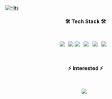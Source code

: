 <!--
**kakjzi/kakjzi** is a ✨ _special_ ✨ repository because its `README.md` (this file) appears on your GitHub profile.

Here are some ideas to get you started:

- 🔭 I’m currently working on ...
- 🌱 I’m currently learning ...
- 👯 I’m looking to collaborate on ...
- 🤔 I’m looking for help with ...
- 💬 Ask me about ...
- 📫 How to reach me: ...
- 😄 Pronouns: ...
- ⚡ Fun fact: ...
-->

[![Hits](https://hits.seeyoufarm.com/api/count/incr/badge.svg?url=https%3A%2F%2Fgithub.com%2Fkakjzi%2Fkakjzi.git&count_bg=%2379C83D&title_bg=%23555555&icon=&icon_color=%23E7E7E7&title=hits&edge_flat=false)](https://hits.seeyoufarm.com)

<h3 align="center"><b>🛠 Tech Stack 🛠</b></h3>
</br>
<p align="center">
<img src="https://img.shields.io/badge/.NET-512BD4?style=flat-square&logo=.NET&logoColor=White"></a> &nbsp
<img src="https://img.shields.io/badge/SSMS-CC2927?style=flat-square&logo=Microsoft SQL Server&logoColor=White"> 
<img src="https://img.shields.io/badge/HTML5-E34F26?style=flat-square&logo=HTML5&logoColor=white"/></a> &nbsp
<img src="https://img.shields.io/badge/CSS3-1572B6?style=flat-square&logo=CSS3&logoColor=white"/></a> &nbsp
<img src="https://img.shields.io/badge/JavaScript-F7DF1E?style=flat-square&logo=JavaScript&logoColor=white"/></a> &nbsp
<img src="https://img.shields.io/badge/Vue.js-#4FC08D?style=flat-square&logo=Vue.js&logoColor=white"/></a> &nbsp
</a> &nbsp </p>
 </br>
 <h3 align="center"><b>⚡ Interested ⚡</b></h3>
 </br>
 <p align="center">
<img src="https://img.shields.io/badge/Python-3776AB?style=flat-square&logo=Python&logoColor=white"/></a> &nbsp</p>
